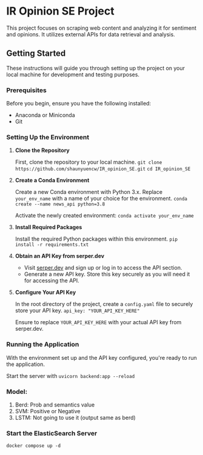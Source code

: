 
# IR Opinion SE Project

This project focuses on scraping web content and analyzing it for sentiment and opinions. It utilizes external APIs for data retrieval and analysis.

## Getting Started

These instructions will guide you through setting up the project on your local machine for development and testing purposes.

### Prerequisites

Before you begin, ensure you have the following installed:

-   Anaconda or Miniconda
-   Git

### Setting Up the Environment

1.  **Clone the Repository**
    
    First, clone the repository to your local machine.
    `git clone https://github.com/shaunyuencw/IR_opinion_SE.git`
    `cd IR_opinion_SE` 
    
2.  **Create a Conda Environment**
    
    Create a new Conda environment with Python 3.x. Replace `your_env_name` with a name of your choice for the environment.
    `conda create --name news_api python=3.8` 
    
    Activate the newly created environment:
    `conda activate your_env_name` 
    
3.  **Install Required Packages**
    
    Install the required Python packages within this environment.
    `pip install -r requirements.txt` 
    
4.  **Obtain an API Key from serper.dev**
    
    -   Visit [serper.dev](https://serper.dev/) and sign up or log in to access the API section.
    -   Generate a new API key. Store this key securely as you will need it for accessing the API.
5.  **Configure Your API Key**
    
    In the root directory of the project, create a `config.yaml` file to securely store your API key.
    `api_key: "YOUR_API_KEY_HERE"` 
    
    Ensure to replace `YOUR_API_KEY_HERE` with your actual API key from serper.dev.
    

### Running the Application
With the environment set up and the API key configured, you're ready to run the application.

Start the server with `uvicorn backend:app --reload`


### Model:
1.  Berd: Prob and semantics value 
2.  SVM: Positive or Negative
3.  LSTM: Not going to use it (output same as berd)

### Start the ElasticSearch Server
`docker compose up -d`